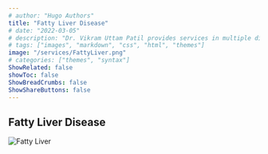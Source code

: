 ```yaml
---
# author: "Hugo Authors"
title: "Fatty Liver Disease"
# date: "2022-03-05"
# description: "Dr. Vikram Uttam Patil provides services in multiple disorders"
# tags: ["images", "markdown", "css", "html", "themes"]
image: "/services/FattyLiver.png"
# categories: ["themes", "syntax"]
ShowRelated: false
showToc: false
ShowBreadCrumbs: false
ShowShareButtons: false
---
```


## Fatty Liver Disease

![Fatty Liver](/services/FattyLiver.png)
